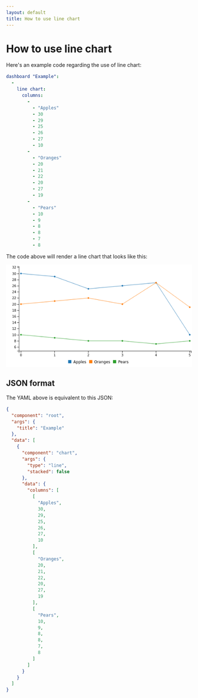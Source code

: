 ```yaml
---
layout: default
title: How to use line chart
---
```


# How to use line chart
Here's an example code regarding the use of line chart: 

```yaml
dashboard "Example": 
  - 
    line chart: 
      columns: 
        - 
          - "Apples"
          - 30
          - 29
          - 25
          - 26
          - 27
          - 10
        - 
          - "Oranges"
          - 20
          - 21
          - 22
          - 20
          - 27
          - 19
        - 
          - "Pears"
          - 10
          - 9
          - 8
          - 8
          - 7
          - 8

```
The code above will render a line chart that looks like this:

![](../screenshots/line_chart.png)

## JSON format
The YAML above is equivalent to this JSON:
```json
{
  "component": "root",
  "args": {
    "title": "Example"
  },
  "data": [
    {
      "component": "chart",
      "args": {
        "type": "line",
        "stacked": false
      },
      "data": {
        "columns": [
          [
            "Apples",
            30,
            29,
            25,
            26,
            27,
            10
          ],
          [
            "Oranges",
            20,
            21,
            22,
            20,
            27,
            19
          ],
          [
            "Pears",
            10,
            9,
            8,
            8,
            7,
            8
          ]
        ]
      }
    }
  ]
}
```

